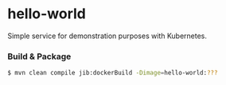 # hello-world

Simple service for demonstration purposes with Kubernetes.

### Build & Package

```sh
$ mvn clean compile jib:dockerBuild -Dimage=hello-world:???
```

